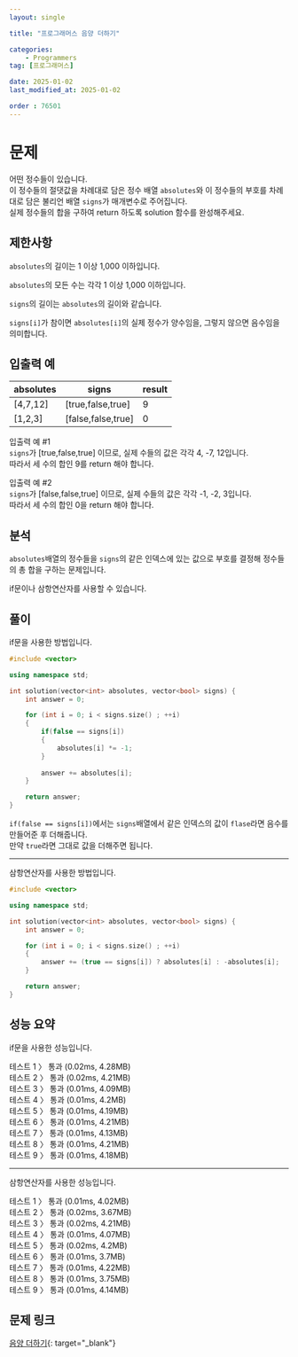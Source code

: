 ```yaml
---
layout: single

title: "프로그래머스 음양 더하기"

categories:
    - Programmers
tag: [프로그래머스]

date: 2025-01-02
last_modified_at: 2025-01-02

order : 76501
---
```


# 문제

어떤 정수들이 있습니다.  
이 정수들의 절댓값을 차례대로 담은 정수 배열 `absolutes`와 이 정수들의 부호를 차례대로 담은 불리언 배열 `signs`가 매개변수로 주어집니다.  
실제 정수들의 합을 구하여 return 하도록 solution 함수를 완성해주세요.

## 제한사항

`absolutes`의 길이는 1 이상 1,000 이하입니다.

`absolutes`의 모든 수는 각각 1 이상 1,000 이하입니다.

`signs`의 길이는 `absolutes`의 길이와 같습니다.

`signs[i]`가 참이면 `absolutes[i]`의 실제 정수가 양수임을, 그렇지 않으면 음수임을 의미합니다.

## 입출력 예

|absolutes|signs|result|
|---|---|---|
|[4,7,12]|[true,false,true]|9|
|[1,2,3]|[false,false,true]|0|

입출력 예 #1  
`signs`가 [true,false,true] 이므로, 실제 수들의 값은 각각 4, -7, 12입니다.  
따라서 세 수의 합인 9를 return 해야 합니다.

입출력 예 #2  
`signs`가 [false,false,true] 이므로, 실제 수들의 값은 각각 -1, -2, 3입니다.  
따라서 세 수의 합인 0을 return 해야 합니다.

## 분석

`absolutes`배열의 정수들을 `signs`의 같은 인덱스에 있는 값으로 부호를 결정해 정수들의 총 합을 구하는 문제입니다.

if문이나 삼항연산자를 사용할 수 있습니다.

## 풀이

if문을 사용한 방법입니다.

```cpp
#include <vector>

using namespace std;

int solution(vector<int> absolutes, vector<bool> signs) {
    int answer = 0;

    for (int i = 0; i < signs.size() ; ++i)
    {
        if(false == signs[i])
        {
            absolutes[i] *= -1;
        }
        
        answer += absolutes[i];
    }

    return answer;
}
```

`if(false == signs[i])`에서는 `signs`배열에서 같은 인덱스의 값이 `flase`라면 음수를 만들어준 후 더해줍니다.  
만약 `true`라면 그대로 값을 더해주면 됩니다.

---

삼항연산자를 사용한 방법입니다.

```cpp
#include <vector>

using namespace std;

int solution(vector<int> absolutes, vector<bool> signs) {
    int answer = 0;

    for (int i = 0; i < signs.size() ; ++i)
    {   
        answer += (true == signs[i]) ? absolutes[i] : -absolutes[i];
    }

    return answer;
}
```

## 성능 요약

if문을 사용한 성능입니다.

테스트 1 〉	통과 (0.02ms, 4.28MB)  
테스트 2 〉	통과 (0.02ms, 4.21MB)  
테스트 3 〉	통과 (0.01ms, 4.09MB)  
테스트 4 〉	통과 (0.01ms, 4.2MB)  
테스트 5 〉	통과 (0.01ms, 4.19MB)  
테스트 6 〉	통과 (0.01ms, 4.21MB)  
테스트 7 〉	통과 (0.01ms, 4.13MB)  
테스트 8 〉	통과 (0.01ms, 4.21MB)  
테스트 9 〉	통과 (0.01ms, 4.18MB)

---

삼항연산자를 사용한 성능입니다.

테스트 1 〉	통과 (0.01ms, 4.02MB)  
테스트 2 〉	통과 (0.02ms, 3.67MB)  
테스트 3 〉	통과 (0.02ms, 4.21MB)  
테스트 4 〉	통과 (0.01ms, 4.07MB)  
테스트 5 〉	통과 (0.02ms, 4.2MB)  
테스트 6 〉	통과 (0.01ms, 3.7MB)  
테스트 7 〉	통과 (0.01ms, 4.22MB)  
테스트 8 〉	통과 (0.01ms, 3.75MB)  
테스트 9 〉	통과 (0.01ms, 4.14MB)

## 문제 링크

[음양 더하기](https://school.programmers.co.kr/learn/courses/30/lessons/76501){: target="_blank"}
